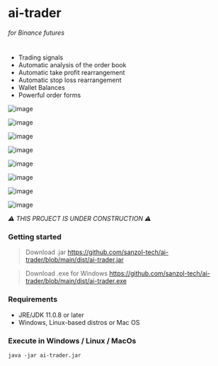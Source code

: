 # ai-trader 
*for Binance futures*
#

- Trading signals
- Automatic analysis of the order book
- Automatic take profit rearrangement
- Automatic stop loss rearrangement
- Wallet Balances
- Powerful order forms

![image](https://user-images.githubusercontent.com/68629815/177672261-04758a7b-b35f-4544-a134-2d2d71752d51.png)

![image](https://user-images.githubusercontent.com/68629815/168664375-2cf6493f-8f36-4928-9e96-7c7985248422.png)

![image](https://user-images.githubusercontent.com/68629815/168664765-85af1b24-9792-4635-b763-cf883a5e17d1.png)

![image](https://user-images.githubusercontent.com/68629815/168664840-2862cc15-18de-4dc5-8adf-87ffc5f9ddb6.png)

![image](https://user-images.githubusercontent.com/68629815/170294257-14a4ef4e-aee3-4bc2-932e-99351d9bfd1e.png)

![image](https://user-images.githubusercontent.com/68629815/177242283-4c652152-813d-434b-9020-e86e53852c06.png)

![image](https://user-images.githubusercontent.com/68629815/169188305-06d72c1a-52fe-4782-88e3-9cbe660e149a.png)

![image](https://user-images.githubusercontent.com/68629815/169203512-ebd084cb-85e3-4fa8-acb6-150b4d9b9c46.png)

*:warning: THIS PROJECT IS UNDER CONSTRUCTION :warning:*

### Getting started
> Download .jar
https://github.com/sanzol-tech/ai-trader/blob/main/dist/ai-trader.jar

> Download .exe for Windows
https://github.com/sanzol-tech/ai-trader/blob/main/dist/ai-trader.exe

### Requirements
- JRE/JDK 11.0.8 or later
- Windows, Linux-based distros or Mac OS


### Execute in Windows / Linux / MacOs
```
java -jar ai-trader.jar
```
